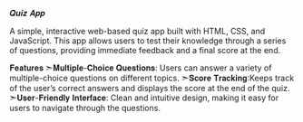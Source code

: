 𝑸𝒖𝒊𝒛 𝑨𝒑𝒑

A simple, interactive web-based quiz app built with HTML, CSS, and JavaScript. 
This app allows users to test their knowledge through a series of questions, providing immediate feedback and a final score at the end.


𝐅𝐞𝐚𝐭𝐮𝐫𝐞𝐬
 ➣𝐌𝐮𝐥𝐭𝐢𝐩𝐥𝐞-𝐂𝐡𝐨𝐢𝐜𝐞 𝐐𝐮𝐞𝐬𝐭𝐢𝐨𝐧𝐬: Users can answer a variety of multiple-choice questions on different topics.
 ➣𝐒𝐜𝐨𝐫𝐞 𝐓𝐫𝐚𝐜𝐤𝐢𝐧𝐠:Keeps track of the user’s correct answers and displays the score at the end of the quiz.
 ➣𝐔𝐬𝐞𝐫-𝐅𝐫𝐢𝐞𝐧𝐝𝐥𝐲 𝐈𝐧𝐭𝐞𝐫𝐟𝐚𝐜𝐞: Clean and intuitive design, making it easy for users to navigate through the questions.
